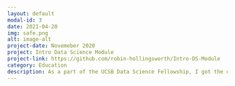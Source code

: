 ```yaml
---
layout: default
modal-id: 3
date: 2021-04-20
img: safe.png
alt: image-alt
project-date: Novemeber 2020
project: Intro Data Science Module
project-link: https://github.com/robin-hollingsworth/Intro-DS-Module
category: Education
description: As a part of the UCSB Data Science Fellowship, I got the opportunity to serve on the Tutoring Committee and create a data science activity for an introductory data science course offered at UCSB. My module explored a dataset from Kaggle on post-undergraduate jobs and salaries. The class uses a Python package called _datascience_ and the module was created in a Jupyter Notebook.
---
```


